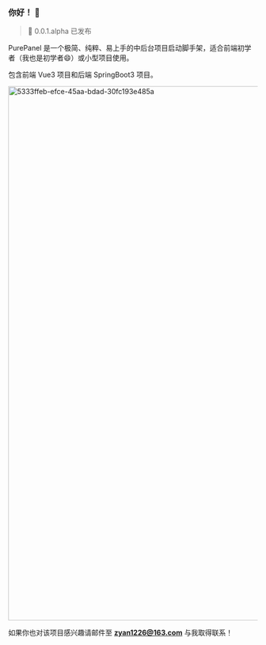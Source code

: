 
### 你好！ 👋

> 🎉 0.0.1.alpha 已发布

PurePanel 是一个极简、纯粹、易上手的中后台项目启动脚手架，适合前端初学者（我也是初学者😄）或小型项目使用。

包含前端 Vue3 项目和后端 SpringBoot3 项目。

<img width="1920" height="1080" alt="5333ffeb-efce-45aa-bdad-30fc193e485a" src="https://github.com/user-attachments/assets/79914230-e615-4dc5-b76b-ab8a2397c2b7" />

如果你也对该项目感兴趣请邮件至 **zyan1226@163.com** 与我取得联系！
